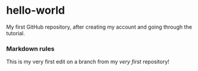 # hello-world
My first GitHub repository, after creating my account and going through the tutorial.

### Markdown rules

This is my very first edit on a branch from my *very first* repository!
